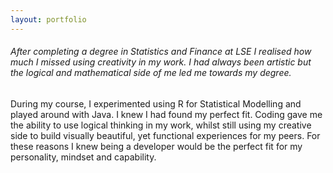 ```yaml
---
layout: portfolio
---
```

###### [](#header-6)After completing a degree in Statistics and Finance at LSE I realised how much I missed using creativity in my work. I had always been artistic but the logical and mathematical side of me led me towards my degree.
  During my course, I experimented using R for Statistical Modelling and played around with Java. I knew I had found my perfect fit. Coding gave me the ability to use logical thinking in my work, whilst still using my creative side to build visually beautiful, yet functional experiences for my peers. For these reasons I knew being a developer would be the perfect fit for my personality, mindset and capability.
